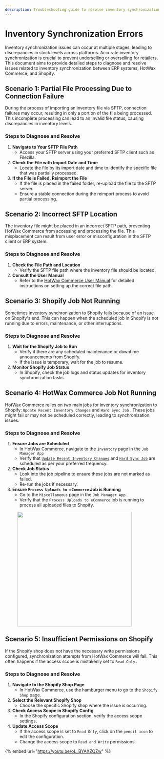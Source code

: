 ```yaml
---
description: Troubleshooting guide to resolve inventory synchronization errors
---
```


# Inventory Synchronization Errors

Inventory synchronization issues can occur at multiple stages, leading to discrepancies in stock levels across platforms. Accurate inventory synchronization is crucial to prevent underselling or overselling for retailers. This document aims to provide detailed steps to diagnose and resolve issues related to inventory synchronization between ERP systems, HotWax Commerce, and Shopify.

## Scenario 1: Partial File Processing Due to Connection Failure

During the process of importing an inventory file via SFTP, connection failures may occur, resulting in only a portion of the file being processed. This incomplete processing can lead to an invalid file status, causing discrepancies in inventory levels.

### Steps to Diagnose and Resolve

1. **Navigate to Your SFTP File Path**
   * Access your SFTP server using your preferred SFTP client such as Filezilla.
2. **Check the File with Import Date and Time**
   * Locate the file by its import date and time to identify the specific file that was partially processed.
3. **If the File is Failed, Reimport the File**
   * If the file is placed in the failed folder, re-upload the file to the SFTP server.
   * Ensure a stable connection during the reimport process to avoid partial processing.

## Scenario 2: Incorrect SFTP Location

The inventory file might be placed in an incorrect SFTP path, preventing HotWax Commerce from accessing and processing the file. This misplacement can result from user error or misconfiguration in the SFTP client or ERP system.

### Steps to Diagnose and Resolve

1. **Check the File Path and Location**
   * Verify the SFTP file path where the inventory file should be located.
2. **Consult the User Manual**
   * Refer to the [HotWax Commerce User Manual](https://docs.hotwax.co/documents/system-admins/initial-setup/configure-sftp) for detailed instructions on setting up the correct file path.

## Scenario 3: Shopify Job Not Running

Sometimes inventory synchronization to Shopify fails because of an issue on Shopify's end. This can happen when the scheduled job in Shopify is not running due to errors, maintenance, or other interruptions.

### Steps to Diagnose and Resolve

1. **Wait for the Shopify Job to Run**
   * Verify if there are any scheduled maintenance or downtime announcements from Shopify.
   * If the issue is temporary, wait for the job to resume.
2. **Monitor Shopify Job Status**
   * In Shopify, check the job logs and status updates for inventory synchronization tasks.

## Scenario 4: HotWax Commerce Job Not Running



HotWax Commerce relies on two main jobs for inventory synchronization to Shopify: `Update Recent Inventory Changes` and `Hard Sync Job.` These jobs might fail or may not be scheduled correctly, leading to synchronization issues.

### Steps to Diagnose and Resolve

1. **Ensure Jobs are Scheduled**
   * In HotWax Commerce, navigate to the `Inventory` page in the `Job Manager App`
   * Verify that [`Update Recent Inventory Changes`](../../job-workflows/inventory.md) and [`Hard Sync Job`](https://docs.hotwax.co/documents/v/retail-operations/workflow/job-workflows/inventory) are scheduled as per your preferred frequency.
2. **Check Job Status**
   * Look into the job pipeline to ensure these jobs are not marked as failed.
   * Re-run the jobs if necessary.
3. **Ensure `Process Uploads to eCommerce` Job is Running**
   * Go to the `Miscellaneous` page in the `Job Manager App`.
   * Verify that the `Process Uploads to eCommerce` job is running to process all uploaded files to Shopify.



<figure><img src="../../.gitbook/assets/Inventory Scnchronization 1.png" alt="" width="375"><figcaption></figcaption></figure>

## Scenario 5: Insufficient Permissions on Shopify

If the Shopify shop does not have the necessary write permissions configured, synchronization attempts from HotWax Commerce will fail. This often happens if the access scope is mistakenly set to `Read Only.`

### Steps to Diagnose and Resolve

1. **Navigate to the Shopify Shop Page**
   * In HotWax Commerce, use the hamburger menu to go to the `Shopify Shop` page.
2. **Select the Relevant Shopify Shop**
   * Choose the specific Shopify shop where the issue is occurring.
3. **Check Access Scope in Shopify Config**
   * In the Shopify configuration section, verify the access scope settings.
4. **Update Access Scope**
   * If the access scope is set to `Read Only`, click on the `pencil icon` to edit the configuration.
   * Change the access scope to `Read and Write` permissions.



{% embed url="https://youtu.be/oL_BYAXZQZw" %}
